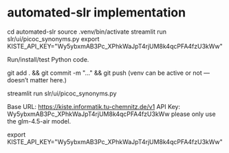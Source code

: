 # automated-slr implementation


cd automated-slr
source .venv/bin/activate
streamlit run slr/ui/picoc_synonyms.py
export KISTE_API_KEY="Wy5ybxmAB3Pc_XPhkWaJpT4rjUM8k4qcPFA4fzU3kWw"


Run/install/test Python code.

git add . && git commit -m "..." && git push
(venv can be active or not — doesn’t matter here.)

streamlit run slr/ui/picoc_synonyms.py

Base URL: https://kiste.informatik.tu-chemnitz.de/v1
API Key: Wy5ybxmAB3Pc_XPhkWaJpT4rjUM8k4qcPFA4fzU3kWw
please only use the glm-4.5-air model.

export KISTE_API_KEY="Wy5ybxmAB3Pc_XPhkWaJpT4rjUM8k4qcPFA4fzU3kWw"